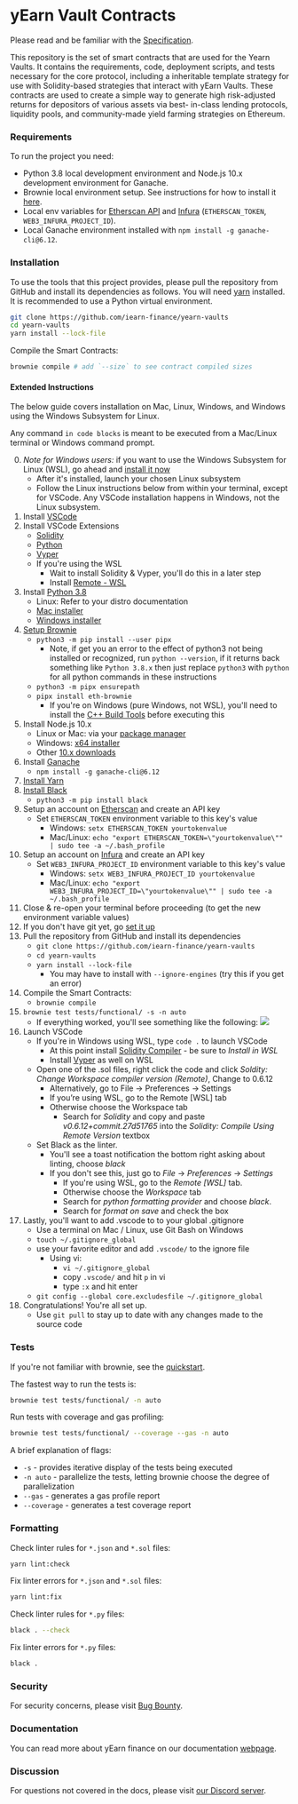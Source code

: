 # yEarn Vault Contracts

Please read and be familiar with the [Specification](SPECIFICATION.md).

This repository is the set of smart contracts that are used for the Yearn Vaults.
It contains the requirements, code, deployment scripts, and tests necessary for the
core protocol, including a inheritable template strategy for use with Solidity-based
strategies that interact with yEarn Vaults. These contracts are used to create a simple
way to generate high risk-adjusted returns for depositors of various assets via best-
in-class lending protocols, liquidity pools, and community-made yield farming strategies
on Ethereum.


### Requirements

To run the project you need:

-   Python 3.8 local development environment and Node.js 10.x development environment for Ganache.
-   Brownie local environment setup. See instructions for how to install it
    [here](https://eth-brownie.readthedocs.io/en/stable/install.html).
-   Local env variables for [Etherscan API](https://etherscan.io/apis) and
    [Infura](https://infura.io/) (`ETHERSCAN_TOKEN`, `WEB3_INFURA_PROJECT_ID`).
-   Local Ganache environment installed with `npm install -g ganache-cli@6.12`.

### Installation

To use the tools that this project provides, please pull the repository from GitHub
and install its dependencies as follows.
You will need [yarn](https://yarnpkg.com/lang/en/docs/install/) installed.
It is recommended to use a Python virtual environment.

```bash
git clone https://github.com/iearn-finance/yearn-vaults
cd yearn-vaults
yarn install --lock-file
```

Compile the Smart Contracts:

```bash
brownie compile # add `--size` to see contract compiled sizes
```

#### Extended Instructions

The below guide covers installation on Mac, Linux, Windows, and Windows using the Windows Subsystem for Linux.

Any command `in code blocks` is meant to be executed from a Mac/Linux terminal or Windows command prompt.

0. *Note for Windows users:* if you want to use the Windows Subsystem for Linux (WSL), go ahead and [install it now](https://docs.microsoft.com/en-us/windows/wsl/install-win10)
    * After it's installed, launch your chosen Linux subsystem
    * Follow the Linux instructions below from within your terminal, except for VSCode. Any VSCode installation happens in Windows, not the Linux subsystem.
1. Install [VSCode](https://code.visualstudio.com/docs/setup/setup-overview)
2. Install VSCode Extensions
    * [Solidity](https://marketplace.visualstudio.com/items?itemName=JuanBlanco.solidity )
    * [Python](https://marketplace.visualstudio.com/items?itemName=ms-python.python)
    * [Vyper](https://marketplace.visualstudio.com/items?itemName=tintinweb.vscode-vyper)
    * If you're using the WSL
        * Wait to install Solidity & Vyper, you'll do this in a later step
        * Install [Remote - WSL](https://marketplace.visualstudio.com/items?itemName=ms-vscode-remote.remote-wsl)
3. Install [Python 3.8](https://www.python.org/downloads/release/python-380/)
    * Linux: Refer to your distro documentation
    * [Mac installer](https://www.python.org/ftp/python/3.8.0/python-3.8.0-macosx10.9.pkg)
    * [Windows installer](https://www.python.org/ftp/python/3.8.0/python-3.8.0-amd64.exe)
4. [Setup Brownie](https://github.com/eth-brownie/brownie)
    * `python3 -m pip install --user pipx`
        * Note, if get you an error to the effect of python3 not being installed or recognized, run `python --version`, if it returns back something like `Python 3.8.x` then just replace `python3` with `python` for all python commands in these instructions
    * `python3 -m pipx ensurepath`
    * `pipx install eth-brownie`
        * If you're on Windows (pure Windows, not WSL), you'll need to install the [C++ Build Tools](https://visualstudio.microsoft.com/visual-cpp-build-tools/) before executing this
5. Install Node.js 10.x
    * Linux or Mac: via your [package manager](https://nodejs.org/en/download/package-manager/)
    * Windows: [x64 installer](https://nodejs.org/dist/latest-v10.x/node-v10.22.1-x64.msi)
    * Other [10.x downloads](https://nodejs.org/dist/latest-v10.x)
6. Install [Ganache](https://github.com/trufflesuite/ganache-cli)
    * `npm install -g ganache-cli@6.12`
7. [Install Yarn](https://classic.yarnpkg.com/en/docs/install)
8. [Install Black](https://pypi.org/project/black/)
    * `python3 -m pip install black`
9. Setup an account on [Etherscan](https://etherscan.io) and create an API key
    * Set `ETHERSCAN_TOKEN` environment variable to this key's value
        * Windows: `setx ETHERSCAN_TOKEN yourtokenvalue`
        * Mac/Linux: `echo "export ETHERSCAN_TOKEN=\"yourtokenvalue\"" | sudo tee -a ~/.bash_profile`
10. Setup an account on [Infura](https://infura.io) and create an API key
    * Set `WEB3_INFURA_PROJECT_ID` environment variable to this key's value
        * Windows: `setx WEB3_INFURA_PROJECT_ID yourtokenvalue`
        * Mac/Linux: `echo "export WEB3_INFURA_PROJECT_ID=\"yourtokenvalue\"" | sudo tee -a ~/.bash_profile`
11. Close & re-open your terminal before proceeding (to get the new environment variable values)
12. If you don't have git yet, go [set it up](https://docs.github.com/en/free-pro-team@latest/github/getting-started-with-github/set-up-git)
13. Pull the repository from GitHub and install its dependencies
    * `git clone https://github.com/iearn-finance/yearn-vaults`
    * `cd yearn-vaults`
    * `yarn install --lock-file`
        * You may have to install with `--ignore-engines` (try this if you get an error)
14. Compile the Smart Contracts:
    * `brownie compile`
15. `brownie test tests/functional/ -s -n auto`
    * If everything worked, you'll see something like the following:
![](https://i.imgur.com/wGSmCrY.png)
16. Launch VSCode
    * If you're in Windows using WSL, type `code .` to launch VSCode
        * At this point install [Solidity Compiler](https://marketplace.visualstudio.com/items?itemName=JuanBlanco.solidity ) - be sure to *Install in WSL*
        * Install [Vyper](https://marketplace.visualstudio.com/items?itemName=tintinweb.vscode-vyper) as well on WSL
    * Open one of the .sol files, right click the code and click *Soldity: Change Workspace compiler version (Remote)*, Change to 0.6.12
        * Alternatively, go to File -> Preferences -> Settings
        * If you’re using WSL, go to the Remote [WSL] tab
        * Otherwise choose the Workspace tab
            * Search for *Solidity* and copy and paste *v0.6.12+commit.27d51765* into the *Solidity: Compile Using Remote Version* textbox
    * Set Black as the linter.
        * You'll see a toast notification the bottom right asking about linting, choose *black*
        * If you don't see this, just go to *File* -> *Preferences* -> *Settings*
            * If you're using WSL, go to the *Remote [WSL]* tab.
            * Otherwise choose the *Workspace* tab
            * Search for *python formatting provider* and choose *black*.
            * Search for *format on save* and check the box
17. Lastly, you'll want to add .vscode to to your global .gitignore
    * Use a terminal on Mac / Linux, use Git Bash on Windows
    * `touch ~/.gitignore_global`
    * use your favorite editor and add `.vscode/` to the ignore file
        * Using vi:
            * `vi ~/.gitignore_global`
            * copy `.vscode/` and hit `p` in vi
            * type `:x` and hit enter
    * `git config --global core.excludesfile ~/.gitignore_global`
18. Congratulations! You're all set up.
    * Use `git pull` to stay up to date with any changes made to the source code

### Tests

If you're not familiar with brownie, see the [quickstart](https://eth-brownie.readthedocs.io/en/stable/quickstart.html).

The fastest way to run the tests is:
```bash
brownie test tests/functional/ -n auto
```

Run tests with coverage and gas profiling:

```bash
brownie test tests/functional/ --coverage --gas -n auto
```

A brief explanation of flags:
* `-s` - provides iterative display of the tests being executed
* `-n auto` - parallelize the tests, letting brownie choose the degree of parallelization
* `--gas` - generates a gas profile report
* `--coverage` - generates a test coverage report


### Formatting

Check linter rules for `*.json` and `*.sol` files:

```bash
yarn lint:check
```

Fix linter errors for `*.json` and `*.sol` files:

```bash
yarn lint:fix
```

Check linter rules for `*.py` files:

```bash
black . --check
```

Fix linter errors for `*.py` files:

```bash
black .
```

### Security

For security concerns, please visit [Bug Bounty](https://github.com/iearn-finance/yearn-vaults/security/policy).

### Documentation

You can read more about yEarn finance on our documentation [webpage](https://docs.yearn.finance).

### Discussion

For questions not covered in the docs, please visit [our Discord server](http://discord.yearn.finance).

